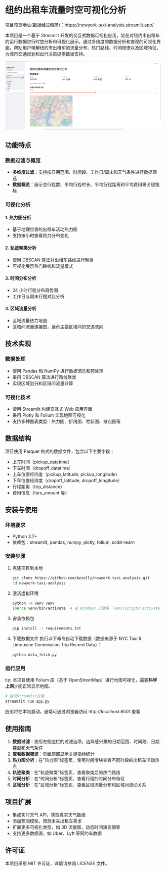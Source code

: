 # 纽约出租车流量时空可视化分析

项目预览地址(数据经过精简)：https://newyork-taxi-analysis.streamlit.app/

本项目是一个基于 Streamlit 开发的交互式数据可视化应用，旨在对纽约市出租车的运行数据进行时空分析和可视化展示。通过多维度的数据分析和直观的可视化界面，帮助用户理解纽约市出租车的流量分布、热门路线、时间规律以及区域特征，为城市交通规划和出行决策提供数据支持。

![image](preview.png "预览图")

## 功能特点

### 数据过滤与概览

-   **多维度过滤**：支持按日期范围、时间段、工作日/周末和天气条件进行数据筛选
-   **数据概览**：展示总行程数、平均行程时长、平均行程距离和平均费用等关键指标

### 可视化分析

#### 1. 热力图分析

-   基于地理位置的出租车活动热力图
-   支持按小时查看热力分布变化

#### 2. 轨迹聚类分析

-   使用 DBSCAN 算法对出租车路线进行聚类
-   可视化展示热门路线和流量模式

#### 3. 时间分布分析

-   24 小时行程分布趋势图
-   工作日与周末行程对比分析

#### 4. 区域流量分析

-   区域流量热力地图
-   区域间流量连接图，展示主要区域间的交通流向

## 技术实现

### 数据处理

-   使用 Pandas 和 NumPy 进行数据清洗和预处理
-   采用 DBSCAN 算法进行路线聚类
-   实现区域划分和区域间流量计算

### 可视化技术

-   使用 Streamlit 构建交互式 Web 应用界面
-   采用 Plotly 和 Folium 实现地图可视化
-   支持多种图表类型：热力图、折线图、柱状图、散点图等

## 数据结构

项目使用 Parquet 格式的数据文件，包含以下主要字段：

-   上车时间（pickup_datetime）
-   下车时间（dropoff_datetime）
-   上车位置经纬度（pickup_latitude, pickup_longitude）
-   下车位置经纬度（dropoff_latitude, dropoff_longitude）
-   行程距离（trip_distance）
-   费用信息（fare_amount 等）

## 安装与使用

### 环境要求

-   Python 3.7+
-   依赖包：streamlit, pandas, numpy, plotly, folium, scikit-learn

### 安装步骤

1. 克隆项目到本地

    ```bash
    git clone https://github.com/Azzellz/newyork-taxi-analysis.git
    cd newyork-taxi-analysis
    ```

2. 激活虚拟环境

    ```bash
    python -m venv venv
    source venv/bin/activate  # 在 Windows 上使用 `venv\Scripts\activate`
    ```

3. 安装依赖包

    ```bash
    pip install -r requirements.txt
    ```

4. 下载数据文件
   执行以下命令自动下载数据（数据来源于 NYC Taxi & Limousine Commission Trip Record Data）：
    ```bash
    python data_fetch.py
    ```

### 运行应用

tip: 本项目使用 Folium 库（基于 OpenStreetMap）进行地图可视化，需要**科学上网**才能正常显示地图。

```bash
# 启动Streamlit应用
streamlit run app.py
```

应用将在本地启动，通常可通过浏览器访问 http://localhost:8501 查看

## 使用指南

1. **数据过滤**：使用左侧边栏的过滤选项，选择感兴趣的日期范围、时间段、日期类型和天气条件
2. **查看数据概览**：页面顶部显示关键指标统计
3. **热力图分析**：在"热力图"标签页，使用时间滑块查看不同时段的出租车活动热点
4. **轨迹聚类**：在"轨迹聚类"标签页，查看聚类后的热门路线
5. **时间分析**：在"时间分析"标签页，查看行程的时间分布特征
6. **区域分析**：在"区域分析"标签页，查看区域流量分布和区域间流动关系

## 项目扩展

-   集成实时天气 API，获取真实天气数据
-   添加预测模型，预测未来出租车需求
-   扩展更多可视化类型，如 3D 流量图、动态时间演变图等
-   支持更多数据源，如 Uber、Lyft 等网约车数据

## 许可证

本项目采用 MIT 许可证，详情请参阅 LICENSE 文件。
